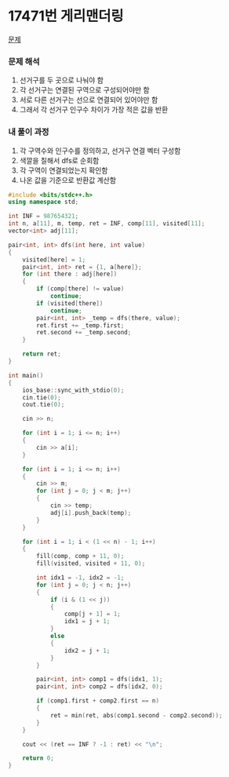 # 17471번 게리맨더링

[문제](https://www.acmicpc.net/problem/17471)

### 문제 해석

1. 선거구를 두 곳으로 나눠야 함
2. 각 선거구는 연결된 구역으로 구성되어야만 함
3. 서로 다른 선거구는 선으로 연결되어 있어야만 함
4. 그래서 각 선거구 인구수 차이가 가장 적은 값을 반환

### 내 풀이 과정

1. 각 구역수와 인구수를 정의하고, 선거구 연결 벡터 구성함
2. 색깔을 칠해서 dfs로 순회함
3. 각 구역이 연결되었는지 확인함
4. 나온 값을 기준으로 반환값 계산함

```c++
#include <bits/stdc++.h>
using namespace std;

int INF = 987654321;
int n, a[11], m, temp, ret = INF, comp[11], visited[11];
vector<int> adj[11];

pair<int, int> dfs(int here, int value)
{
    visited[here] = 1;
    pair<int, int> ret = {1, a[here]};
    for (int there : adj[here])
    {
        if (comp[there] != value)
            continue;
        if (visited[there])
            continue;
        pair<int, int> _temp = dfs(there, value);
        ret.first += _temp.first;
        ret.second += _temp.second;
    }

    return ret;
}

int main()
{
    ios_base::sync_with_stdio(0);
    cin.tie(0);
    cout.tie(0);

    cin >> n;

    for (int i = 1; i <= n; i++)
    {
        cin >> a[i];
    }

    for (int i = 1; i <= n; i++)
    {
        cin >> m;
        for (int j = 0; j < m; j++)
        {
            cin >> temp;
            adj[i].push_back(temp);
        }
    }

    for (int i = 1; i < (1 << n) - 1; i++)
    {
        fill(comp, comp + 11, 0);
        fill(visited, visited + 11, 0);

        int idx1 = -1, idx2 = -1;
        for (int j = 0; j < n; j++)
        {
            if (i & (1 << j))
            {
                comp[j + 1] = 1;
                idx1 = j + 1;
            }
            else
            {
                idx2 = j + 1;
            }
        }

        pair<int, int> comp1 = dfs(idx1, 1);
        pair<int, int> comp2 = dfs(idx2, 0);

        if (comp1.first + comp2.first == n)
        {
            ret = min(ret, abs(comp1.second - comp2.second));
        }
    }

    cout << (ret == INF ? -1 : ret) << "\n";

    return 0;
}
```
